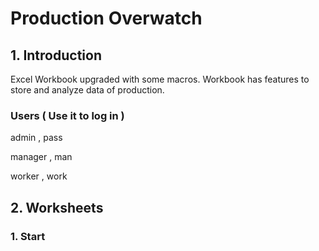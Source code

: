 # Production Overwatch

## 1. Introduction

Excel Workbook upgraded with some macros. Workbook has features to store and analyze data of production.

### Users ( Use it to log in )

admin , pass

manager , man

worker , work

## 2. Worksheets

### 1. Start
